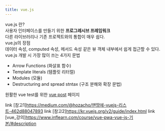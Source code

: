 ```yaml
---
title: vue.js
---
```


<div class="post-stitle">vue.js 란?</div>
<div class="title-desc">사용자 인터페이스를 만들기 위한 <strong>프로그레시브 프레임워크</strong><br>다른 라이브러리나 기존 프로젝트와의 통합이 매우 쉽다.</div>

<div class="post-stitle">vue.js의 장점</div>
<div class="title-desc">데이터 속성, computed 속성, 메서드 속성 같은 뷰 객체 내부에서 쉽게 접근할 수 있다.</div>

<div class="post-stitle">vue.js 개발 시 가장 많이 쓰는 4가지 문법</div>
<ul class="list">
    <li>Arrow Functions (화살표 함수)</li>
    <li>Template literals (템플릿 리터럴)</li>
    <li>Modules (모듈)</li>
    <li>Destructuring and spread stntax (구조 분해와 확장 문법)</li>
</ul>

<!-- <div class="post-stitle">vue instance</div>
<div class="title-desc">vue 객체를 생성할 때 <span class="bg-yl">data, template, el, methods, life cycle hook</span> 등의 인스턴스 옵션 속성을 포함한다.</div>

<div class="list-title">vue instance 라이프싸이클 초기화</div>
<ul class="list">
    <li>데이터 관찰</li>
    <li>템플릿 컴파일</li>
    <li>DOM에 객체 연결</li>
    <li>데이터 변경시 DOM 업데이트</li>
</ul>
<p class="code-dsec">인스턴스가 생성될 때, 초기화 자업 수행</p>
<div class="code-title">라이프싸이클 초기화 외에도 개발자가 의도하는 커스텀 로직</div>

    new Vue({
        data: {
            a:1
        },
        created function(){
            console.log("a is: " + this.a) # this = vm 
        }
    })
-->

원활한 vue test를 위한 <a href="https://kimina-v.github.io/html/vue-post.html" target="_blank" class="post-link">vue post</a> 페이지 


link [참고1]https://medium.com/@hozacho/맨땅에-vuejs-리스트-462d88047893
link [참고2]https://kr.vuejs.org/v2/guide/index.html
link [vue_강의]https://www.inflearn.com/course/vue-pwa-vue-js-기본/#description

